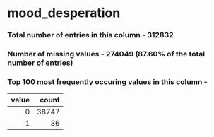 
# mood_desperation

### Total number of entries in this column - 312832

### Number of missing values - 274049 (87.60% of the total number of entries)

### Top 100 most frequently occuring values in this column -

|   value |   count |
|--------:|--------:|
|       0 |   38747 |
|       1 |      36 |
